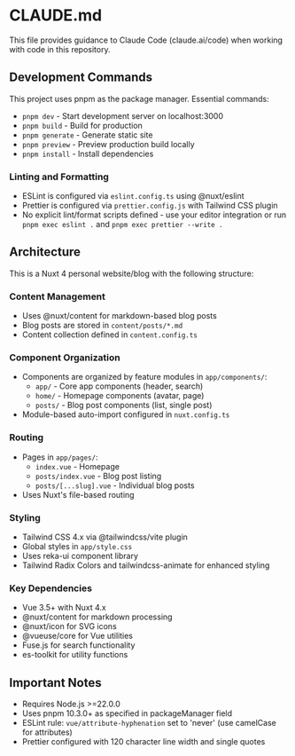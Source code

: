 # CLAUDE.md

This file provides guidance to Claude Code (claude.ai/code) when working with code in this repository.

## Development Commands

This project uses pnpm as the package manager. Essential commands:

- `pnpm dev` - Start development server on localhost:3000
- `pnpm build` - Build for production
- `pnpm generate` - Generate static site
- `pnpm preview` - Preview production build locally
- `pnpm install` - Install dependencies

### Linting and Formatting

- ESLint is configured via `eslint.config.ts` using @nuxt/eslint
- Prettier is configured via `prettier.config.js` with Tailwind CSS plugin
- No explicit lint/format scripts defined - use your editor integration or run `pnpm exec eslint .` and `pnpm exec prettier --write .`

## Architecture

This is a Nuxt 4 personal website/blog with the following structure:

### Content Management
- Uses @nuxt/content for markdown-based blog posts
- Blog posts are stored in `content/posts/*.md`
- Content collection defined in `content.config.ts`

### Component Organization
- Components are organized by feature modules in `app/components/`:
  - `app/` - Core app components (header, search)
  - `home/` - Homepage components (avatar, page)
  - `posts/` - Blog post components (list, single post)
- Module-based auto-import configured in `nuxt.config.ts`

### Routing
- Pages in `app/pages/`:
  - `index.vue` - Homepage
  - `posts/index.vue` - Blog post listing
  - `posts/[...slug].vue` - Individual blog posts
- Uses Nuxt's file-based routing

### Styling
- Tailwind CSS 4.x via @tailwindcss/vite plugin
- Global styles in `app/style.css`
- Uses reka-ui component library
- Tailwind Radix Colors and tailwindcss-animate for enhanced styling

### Key Dependencies
- Vue 3.5+ with Nuxt 4.x
- @nuxt/content for markdown processing
- @nuxt/icon for SVG icons
- @vueuse/core for Vue utilities
- Fuse.js for search functionality
- es-toolkit for utility functions

## Important Notes

- Requires Node.js >=22.0.0
- Uses pnpm 10.3.0+ as specified in packageManager field
- ESLint rule: `vue/attribute-hyphenation` set to 'never' (use camelCase for attributes)
- Prettier configured with 120 character line width and single quotes